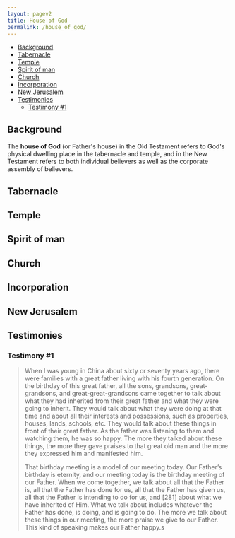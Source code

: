 ```yaml
---
layout: pagev2
title: House of God
permalink: /house_of_god/
---
```

- [Background](#background)
- [Tabernacle](#tabernacle)
- [Temple](#temple)
- [Spirit of man](#spirit-of-man)
- [Church](#church)
- [Incorporation](#incorporation)
- [New Jerusalem](#new-jerusalem)
- [Testimonies](#testimonies)
  - [Testimony #1](#testimony-1)

## Background

The **house of God** (or Father's house) in the Old Testament refers to God's physical dwelling place in the tabernacle and temple, and in the New Testament refers to both individual believers as well as the corporate assembly of believers. 

## Tabernacle

## Temple

## Spirit of man

## Church

## Incorporation

## New Jerusalem

## Testimonies

### Testimony #1

> When I was young in China about sixty or seventy years ago, there were families with a great father living with his fourth generation. On the birthday of this great father, all the sons, grandsons, great-grandsons, and great-great-grandsons came together to talk about what they had inherited from their great father and what they were going to inherit. They would talk about what they were doing at that time and about all their interests and possessions, such as properties, houses, lands, schools, etc. They would talk about these things in front of their great father. As the father was listening to them and watching them, he was so happy. The more they talked about these things, the more they gave praises to that great old man and the more they expressed him and manifested him.
>
>That birthday meeting is a model of our meeting today. Our Father’s birthday is eternity, and our meeting today is the birthday meeting of our Father. When we come together, we talk about all that the Father is, all that the Father has done for us, all that the Father has given us, all that the Father is intending to do for us, and [281] about what we have inherited of Him. What we talk about includes whatever the Father has done, is doing, and is going to do. The more we talk about these things in our meeting, the more praise we give to our Father. This kind of speaking makes our Father happy.s
